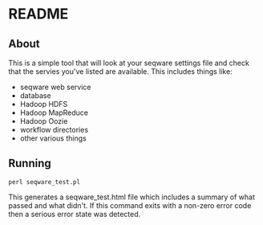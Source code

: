 # README

## About

This is a simple tool that will look at your seqware settings file and check
that the servies you've listed are available.  This includes things like:

* seqware web service
* database
* Hadoop HDFS
* Hadoop MapReduce
* Hadoop Oozie 
* workflow directories
* other various things

## Running

    perl seqware_test.pl

This generates a seqware_test.html file which includes a summary of what passed
and what didn't.  If this command exits with a non-zero error code then a
serious error state was detected.
